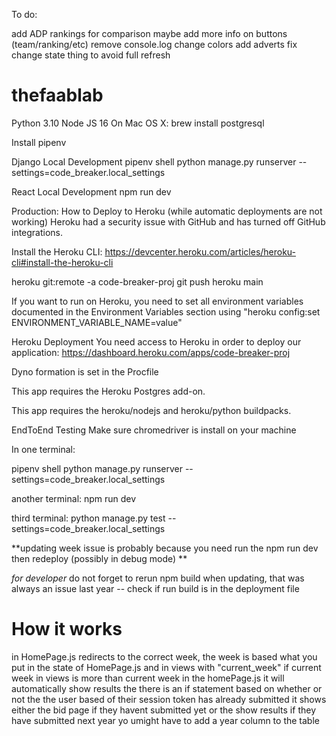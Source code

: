 To do: 

add ADP rankings for comparison 
maybe add more info on buttons (team/ranking/etc)
remove console.log
change colors
add adverts
fix change state thing to avoid full refresh

# thefaablab
Python 3.10 Node JS 16 On Mac OS X: brew install postgresql

Install pipenv

Django Local Development
pipenv shell python manage.py runserver --settings=code_breaker.local_settings

React Local Development
npm run dev

Production: How to Deploy to Heroku (while automatic deployments are not working)
Heroku had a security issue with GitHub and has turned off GitHub integrations.

Install the Heroku CLI: https://devcenter.heroku.com/articles/heroku-cli#install-the-heroku-cli

heroku git:remote -a code-breaker-proj git push heroku main

If you want to run on Heroku, you need to set all environment variables documented in the Environment Variables section using "heroku config:set ENVIRONMENT_VARIABLE_NAME=value"

Heroku Deployment
You need access to Heroku in order to deploy our application: https://dashboard.heroku.com/apps/code-breaker-proj

Dyno formation is set in the Procfile

This app requires the Heroku Postgres add-on.

This app requires the heroku/nodejs and heroku/python buildpacks.

EndToEnd Testing
Make sure chromedriver is install on your machine

In one terminal:

pipenv shell python manage.py runserver --settings=code_breaker.local_settings

another terminal: npm run dev

third terminal: python manage.py test --settings=code_breaker.local_settings

**updating week issue is probably because you need run the npm run dev then redeploy (possibly in debug mode) **

*for developer* 
do not forget to rerun npm build when updating, that was always an issue last year -- check if run build is in the deployment file


# How it works
in HomePage.js redirects to the correct week, the week is based what you put in the state of HomePage.js and in views with "current_week"
if current week in views is more than current week in the homePage.js it will automatically show results
the there is an if statement based on whether or not the the user based of their session token has already submitted
it shows either the bid page if they havent submitted yet or the show results if they have submitted
next year yo umight have to add a year column to the table 
